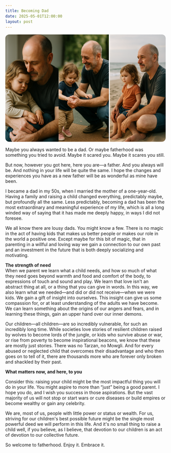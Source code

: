 ```yaml
---
title: Becoming Dad
date: 2025-05-01T12:00:00
layout: post
---
```


<!-- ![AI generated image of father and daughter](/assets/dad/AI-generated-dad.png) -->
<img src="/assets/dad/AI-generated-dad.png" alt="AI generated image of father and daughter" style="max-width:100%; height:auto; display:block; margin:1rem auto; border-radius:12px;" />




Maybe you always wanted to be a dad. Or maybe fatherhood was something you tried to avoid. Maybe it scared you. Maybe it scares you still.

But now, however you got here, here you are—a father. And you always will be. And nothing in your life will be quite the same. I hope the changes and experiences you have as a new father will be as wonderful as mine have been.

I became a dad in my 50s, when I married the mother of a one-year-old. Having a family and raising a child changed everything, predictably maybe, but profoundly all the same.  Less predictably, becoming a dad has been the most extraordinary and meaningful experience of my life, which is all a long winded way of saying that it has made me deeply happy, in ways I did not foresee.

We all know there are lousy dads. You might know a few. There is no magic in the act of having kids that makes us better people or makes our role in the world a positive one. Except maybe for this bit of magic, that in parenting in a willful and loving way we gain a connection to our own past and an investment in the future that is both deeply socializing and motivating.

**The strength of need**  
When we parent we learn what a child needs, and how so much of what they need goes beyond warmth and food and comfort of the body, to expressions of touch and sound and play. We learn that love isn't an abstract thing at all, or a thing that you can give in words.  In this way, we also learn what we needed—and did or did not receive—when we were kids. We gain a gift of insight into ourselves. This insight can give us some compassion for, or at least understanding of the adults we have become. We can learn something about the origins of our angers and fears, and in learning these things, gain an upper hand over our inner demons.

Our children—all children—are so incredibly vulnerable, for such an incredibly long time. While societies love stories of resilient children raised by wolves to become lords of the jungle, or kids who survive abuse or war, or rise from poverty to become inspirational beacons, we know that these are mostly just stories. There was no Tarzan, no Mowgli. And for every abused or neglected child that overcomes their disadvantage and who then goes on to tell of it, there are thousands more who are forever only broken and shackled by their past.

**What matters now, and here, to you**<br>

Consider this: raising your child might be the most impactful thing you will do in your life. You might aspire to more than “just” being a good parent. I hope you do, and I wish you success in those aspirations. But the vast majority of us will not stop or start wars or cure diseases or build empires or become wealthy or gain any celebrity.

We are, most of us, people with little power or status or wealth. For us, striving for our children's best possible future might be the single most powerful deed we will perform in this life. And it's no small thing to raise a child well, if you believe, as I believe, that devotion to our children is an act of devotion to our collective future.

So welcome to fatherhood. Enjoy it. Embrace it.


